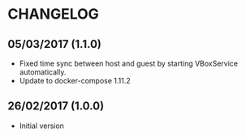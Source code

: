 
# CHANGELOG

## 05/03/2017 (1.1.0)

* Fixed time sync between host and guest by starting VBoxService automatically.
* Update to docker-compose 1.11.2

## 26/02/2017 (1.0.0)

* Initial version
